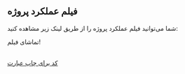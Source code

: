 ## فیلم عملکرد پروژه

شما می‌توانید فیلم عملکرد پروژه را از طریق لینک زیر مشاهده کنید:

تماشای فیلم!

[]()
<br>
[کد برای چاپ عبارت](https://github.com/adkooo/adko/blob/main/Format-go/docs1.go)
